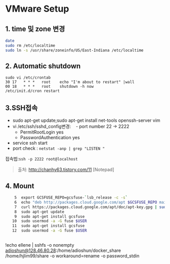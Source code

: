 # VMware Setup

## 1. time 및 zone 변경
```bash
date 
sudo rm /etc/localtime
sudo ln -s /usr/share/zoneinfo/US/East-Indiana /etc/localtime 
```
## 2. Automatic shutdown 
```bahs
sudo vi /etc/crontab 
30 17   * * *   root    echo "I'm about to restart" |wall
00 18   * * *   root    shutdown -h now 
/etc/init.d/cron restart
```
## 3.SSH접속

- sudo apt-get update;sudo apt-get install net-tools openssh-server vim
- vi /etc/ssh/sshd_config변경: 
    - port number 22 -> 2222
    - PermitRootLogin yes 
    - PasswordAuthentication yes
- service ssh start
- port check : `netstat -anp | grep "LISTEN "`

접속법:`ssh -p 2222 root@localhost`


> 출처: http://chanhy63.tistory.com/11 [Notepad]

## 4. Mount
```bash
    5  export GCSFUSE_REPO=gcsfuse-`lsb_release -c -s`
    6  echo "deb http://packages.cloud.google.com/apt $GCSFUSE_REPO main" | sudo tee /etc/apt/sources.list.d/gcsfuse.list
    7  curl https://packages.cloud.google.com/apt/doc/apt-key.gpg | sudo apt-key add -
    8  sudo apt-get update
    9  sudo apt-get install gcsfuse
   10  sudo usermod -a -G fuse $USER
   11  sudo apt-get install gcsfuse
   12  sudo usermod -a -G fuse $USER

```

##

!echo ellene | sshfs -o nonempty adioshun@128.46.80.28:/home/adioshun/docker_share /home/hjlim99/share -o workaround=rename -o password_stdin

